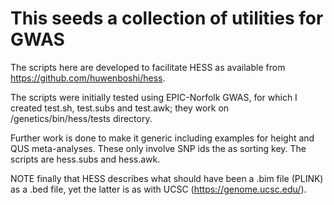 # This seeds a collection of utilities for GWAS

The scripts here are developed to facilitate HESS as available from https://github.com/huwenboshi/hess.

The scripts were initially tested using EPIC-Norfolk GWAS, for which I created test.sh, test.subs and test.awk; they work on /genetics/bin/hess/tests directory.

Further work is done to make it generic including examples for height and QUS meta-analyses. These only involve SNP ids the as sorting key. The scripts are hess.subs and hess.awk.

NOTE finally that HESS describes what should have been a .bim file (PLINK) as a .bed file, yet the latter is as with UCSC (https://genome.ucsc.edu/).

